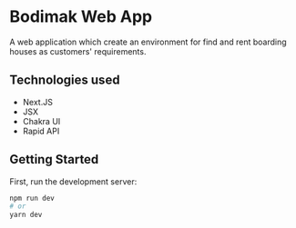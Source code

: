 # Bodimak Web App

A web application which create an environment for find and rent boarding houses as customers' requirements.

## Technologies used

- Next.JS
- JSX
- Chakra UI
- Rapid API

## Getting Started

First, run the development server:

```bash
npm run dev
# or
yarn dev
```
